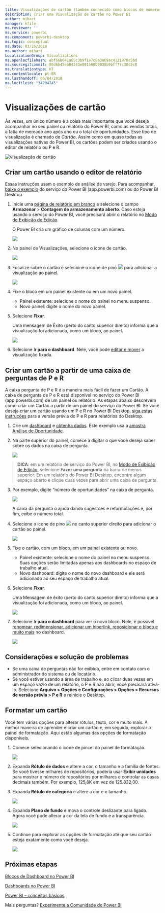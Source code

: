 ```yaml
---
title: Visualizações de cartão (também conhecido como blocos de números grandes)
description: Criar uma Visualização de cartão no Power BI
author: mihart
manager: kfile
ms.reviewer: ''
ms.service: powerbi
ms.component: powerbi-desktop
ms.topic: conceptual
ms.date: 03/26/2018
ms.author: mihart
LocalizationGroup: Visualizations
ms.openlocfilehash: ebf66b041a65c3b9f1e7c8a3a69ac4121970a5bd
ms.sourcegitcommit: 80d6b45eb84243e801b60b9038b9bff77c30d5c8
ms.translationtype: HT
ms.contentlocale: pt-BR
ms.lasthandoff: 06/04/2018
ms.locfileid: "34294745"
---
```

# <a name="card-visualizations"></a>Visualizações de cartão
Às vezes, um único número é a coisa mais importante que você deseja acompanhar no seu painel ou relatório do Power BI, como as vendas totais, a fatia de mercado ano após ano ou o total de oportunidades. Esse tipo de visualização é chamado de *Cartão*. Assim como em quase todas as visualizações nativas do Power BI, os cartões podem ser criados usando o editor de relatório ou P e R.

![visualização de cartão](media/power-bi-visualization-card/pbi_opptuntiescard.png)

## <a name="create-a-card-using-the-report-editor"></a>Criar um cartão usando o editor de relatório
Essas instruções usam o exemplo de análise de varejo. Para acompanhar, [baixe o exemplo](sample-datasets.md) do serviço do Power BI (app.powerbi.com) ou do Power BI Desktop.   

1. Inicie uma [página de relatório em branco](power-bi-report-add-page.md) e selecione o campo **Armazenar** \> **Contagem de armazenamento aberto**. Caso esteja usando o serviço do Power BI, você precisará abrir o relatório no [Modo de Exibição de Edição](service-interact-with-a-report-in-editing-view.md).

    O Power BI cria um gráfico de colunas com um número.

   ![](media/power-bi-visualization-card/pbi_rptnumbertilechart.png)
2. No painel de Visualizações, selecione o ícone de cartão.

   ![](media/power-bi-visualization-card/pbi_changechartcard.png)
6. Focalize sobre o cartão e selecione o ícone de pino ![](media/power-bi-visualization-card/pbi_pintile.png) para adicionar a visualização ao painel.

   ![](media/power-bi-visualization-card/power-bi-pin-icon.png)
7. Fixe o bloco em um painel existente ou em um novo painel.

   * Painel existente: selecione o nome do painel no menu suspenso.
   * Novo painel: digite o nome do novo painel.
8. Selecione **Fixar**.

   Uma mensagem de Êxito (perto do canto superior direito) informa que a visualização foi adicionada, como um bloco, ao painel.

   ![](media/power-bi-visualization-card/power-bi-pin-success-message.png)
9. Selecione **Ir para o dashboard**. Nele, você pode [editar e mover](service-dashboard-edit-tile.md) a visualização fixada.


## <a name="create-a-card-from-the-qa-question-box"></a>Criar um cartão a partir de uma caixa de perguntas de P e R
A caixa pergunta de P e R é a maneira mais fácil de fazer um Cartão. A caixa de pergunta de P e R está disponível no serviço do Power BI (app.powerbi.com) de um painel ou relatório. As etapas abaixo descrevem como criar um Cartão a partir de um painel do serviço do Power BI. Se você deseja criar um cartão usando um P e R no Power BI Desktop, [siga estas instruções](https://powerbi.microsoft.com/en-us/blog/power-bi-desktop-december-feature-summary/#QandA) para a versão prévia do P e R para relatórios do Desktop.

1. Crie um [dashboard](service-dashboards.md) e [obtenha dados](service-get-data.md). Este exemplo usa a [amostra Análise de Oportunidade](sample-opportunity-analysis.md).

1. Na parte superior do painel, comece a digitar o que você deseja saber sobre os dados na caixa de pergunta. 

   ![](media/power-bi-visualization-card/power-bi-q-and-a-box.png)

>**DICA**: em um relatório de serviço do Power BI, no [Modo de Exibição de Edição](service-reading-view-and-editing-view.md), selecione **Fazer uma pergunta** na barra de menus superior. Em um relatório do Power BI Desktop, encontre algum espaço aberto e clique duas vezes para abrir uma caixa de pergunta.

3. Por exemplo, digite “número de oportunidades” na caixa de pergunta.

   ![](media/power-bi-visualization-card/power-bi-q-and-a.png)

   A caixa da pergunta o ajuda dando sugestões e reformulações e, por fim, exibe o número total.  
4. Selecione o ícone de pino ![](media/power-bi-visualization-card/pbi_pintile.png) no canto superior direito para adicionar o cartão ao painel.

   ![](media/power-bi-visualization-card/power-bi-pin.png)
5. Fixe o cartão, com um bloco, em um painel existente ou novo.

   * Painel existente: selecione o nome do painel no menu suspenso. Suas opções serão limitadas apenas aos dashboards no espaço de trabalho atual.
   * Novo dashboard: digite o nome do novo dashboard e ele será adicionado ao seu espaço de trabalho atual.
6. Selecione **Fixar**.

   Uma Mensagem de êxito (perto do canto superior direito) informa que a visualização foi adicionada, como um bloco, ao painel.  

   ![](media/power-bi-visualization-card/power-bi-success.png)
7. Selecione **Ir para o dashboard** para ver o novo bloco. Nele, é possível [renomear, redimensionar, adicionar um hiperlink, reposicionar o bloco e muito mais](service-dashboard-edit-tile.md) no dashboard.

   ![](media/power-bi-visualization-card/power-bi-pinned.png)

## <a name="considerations-and-troubleshooting"></a>Considerações e solução de problemas
- Se uma caixa de perguntas não for exibida, entre em contato com o administrador do sistema ou de locatário.    
- Se você estiver usando a área de trabalho e, ao clicar duas vezes em um espaço vazio de um relatório, o P e R não abrir, você precisará ativá-lo.  Selecione **Arquivo > Opções e Configurações > Opções > Recursos de versão prévia > P e R** e reinicie o Desktop.

## <a name="format-a-card"></a>Formatar um cartão
Você tem várias opções para alterar rótulos, texto, cor e muito mais. A melhor maneira de aprender é criar um cartão e, em seguida, explorar o painel de formatação. Aqui estão algumas das opções de formatação disponíveis. 

1. Comece selecionando o ícone de pincel do painel de formatação. 

    ![](media/power-bi-visualization-card/power-bi-format-card.png)
2. Expanda **Rótulo de dados** e altere a cor, o tamanho e a família de fontes. Se você tivesse milhares de repositórios, poderia usar **Exibir unidades** para mostrar o número de repositórios por milhares e controlar as casas decimais também. Por exemplo, 125,8K em vez de 125.832,00.

3.  Expanda **Rótulo de categoria** e altere a cor e o tamanho.

    ![](media/power-bi-visualization-card/power-bi-card-format.png)

4. Expanda **Plano de fundo** e mova o controle deslizante para ligado.  Agora você pode alterar a cor da tela de fundo e a transparência.

    ![](media/power-bi-visualization-card/power-bi-format-color.png)

5. Continue para explorar as opções de formatação até que seu cartão esteja exatamente como você deseja. 

    ![](media/power-bi-visualization-card/power-bi-formatted.png)

## <a name="next-steps"></a>Próximas etapas
[Blocos de Dashboard no Power BI](service-dashboard-tiles.md)

[Dashboards no Power BI](service-dashboards.md)

[Power BI – conceitos básicos](service-basic-concepts.md)

Mais perguntas? [Experimente a Comunidade do Power BI](http://community.powerbi.com/)
